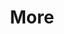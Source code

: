 ---
# 当上面的边栏放不下时，可以选择下拉显示更多，默认nav 为false 
layout: page
title: More
nav: false  # 设置是否显示
nav_order: 3
dropdown: true
children: 
    - title: publications
      permalink: /publications/
    - title: divider
    - title: projects
      permalink: /projects/
---